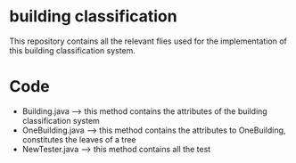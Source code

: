 # building classification
This repository contains all the relevant flies used for the implementation of this building classification system. 

# Code
- Building.java -->  this method contains the attributes of the building classification system
- OneBuilding.java --> this method contains the attributes to OneBuilding, constitutes the leaves of a tree
- NewTester.java --> this method contains all the test 
